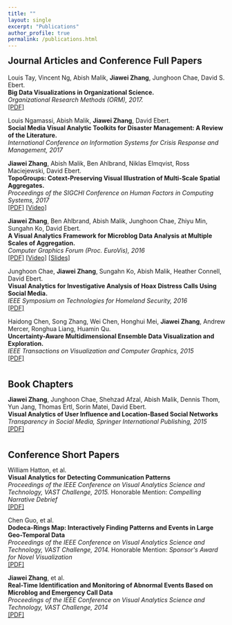 ```yaml
---
title: ""
layout: single
excerpt: "Publications"
author_profile: true
permalink: /publications.html
---
```



<h2 style="margin-top:0px;">Journal Articles and Conference Full Papers</h2>

<p>
Louis Tay, Vincent Ng, Abish Malik, <b>Jiawei Zhang</b>, Junghoon Chae, David S. Ebert.
<br><b>Big Data Visualizations in Organizational Science.</b><br>
<i>Organizational Research Methods (ORM), 2017.</i><br>
<a href="http://pixel.ecn.purdue.edu:8080/~zhan1486/permanent/ORM/ORM.pdf">[PDF]</a>
</p>

<p>
Louis Ngamassi, Abish Malik, <b>Jiawei Zhang</b>, David Ebert.
<br><b>Social Media Visual Analytic Toolkits for Disaster Management: A Review of the Literature.</b><br>
<i>International Conference on Information Systems for Crisis Response and Management, 2017</i><br>
</p>

<p>
<b>Jiawei Zhang</b>, Abish Malik, Ben Ahlbrand, Niklas Elmqvist, Ross Maciejewski, David Ebert.
<br><b>TopoGroups: Cotext-Preserving Visual Illustration of Multi-Scale Spatial Aggregates.</b><br>
<i>Proceedings of the SIGCHI Conference on Human Factors in Computing Systems, 2017</i><br>
<a href="http://pixel.ecn.purdue.edu:8080/~zhan1486/permanent/CHI17/TopoGroups.pdf">[PDF]</a>
<a href="http://pixel.ecn.purdue.edu:8080/~zhan1486/permanent/CHI17/TopoGroups.mp4">[Video]</a>
</p>

<p>
<b>Jiawei Zhang</b>, Ben Ahlbrand, Abish Malik, Junghoon Chae, Zhiyu Min, Sungahn Ko, David Ebert.
<br><b>A Visual Analytics Framework for Microblog Data Analysis at Multiple Scales of Aggregation.</b><br>
<i>Computer Graphics Forum (Proc. EuroVis), 2016</i><br>
<a href="http://pixel.ecn.purdue.edu:8080/~zhan1486/permanent/EV16/Eurovis16_Microblogs_Zhang_paper.pdf">[PDF]</a>
<a href="http://pixel.ecn.purdue.edu:8080/~zhan1486/permanent/EV16/Eurovis16_Microblogs_Zhang_video.mp4">[Video]</a>
<a href="http://pixel.ecn.purdue.edu:8080/~zhan1486/permanent/EV16/Eurovis16_Microblogs_Zhang_slides.pdf">[Slides]</a>
</p>

<p>
Junghoon Chae, <b>Jiawei Zhang</b>, Sungahn Ko, Abish Malik, Heather Connell, David Ebert.
<br><b>Visual Analytics for Investigative Analysis of Hoax Distress Calls Using Social Media.</b><br>
<i>IEEE Symposium on Technologies for Homeland Security, 2016</i><br>
<a href="http://pixel.ecn.purdue.edu:8080/~zhan1486/permanent/HST16/HoaxCall.pdf">[PDF]</a>
</p>

<p>
Haidong Chen, Song Zhang, Wei Chen, Honghui Mei, <b>Jiawei Zhang</b>, Andrew Mercer, Ronghua Liang, Huamin Qu.
<br><b>Uncertainty-Aware Multidimensional Ensemble Data Visualization and Exploration.</b><br>
<i>IEEE Transactions on Visualization and Computer Graphics, 2015</i><br>
<a href="http://pixel.ecn.purdue.edu:8080/~zhan1486/permanent/TVCG15/Uncertainty.pdf">[PDF]</a>
</p>

<h2 style="margin-bottom:0px;padding-top:10px;">Book Chapters</h2>

<p>
<b>Jiawei Zhang</b>, Junghoon Chae, Shehzad Afzal, Abish Malik, Dennis Thom, Yun Jang, Thomas Ertl, Sorin Matei, David Ebert.
<br><b>Visual Analytics of User Influence and Location-Based Social Networks</b><br>
<i>Transparency in Social Media, Springer International Publishing, 2015</i><br>
<a href="http://pixel.ecn.purdue.edu:8080/~zhan1486/permanent/BOOK15/TransparencySocialMedia.pdf">[PDF]</a>
</p>

<h2 style="margin-bottom:0px;padding-top:10px;">Conference Short Papers</h2>

<p>
William Hatton, et al.
<br><b>Visual Analytics for Detecting Communication Patterns</b><br>
<i>Proceedings of the IEEE Conference on Visual Analytics Science and Technology, VAST Challenge, 2015.</i>
Honorable Mention: <i>Compelling Narrative Debrief</i>
<br>
<a href="http://pixel.ecn.purdue.edu:8080/~zhan1486/permanent/VASTCHALLENGE/15/Park.pdf">[PDF]</a>
</p>

<p>
Chen Guo, et al.
<br><b>Dodeca-Rings Map: Interactively Finding Patterns and Events in Large Geo-Temporal Data</b><br>
<i>Proceedings of the IEEE Conference on Visual Analytics Science and Technology, VAST Challenge, 2014.</i>
Honorable Mention: <i>Sponsor's Award for Novel Visualization</i>
<br>
<a href="http://pixel.ecn.purdue.edu:8080/~zhan1486/permanent/VASTCHALLENGE/14B/DodecaRing.pdf">[PDF]</a>
</p>

<p>
<b>Jiawei Zhang</b>, et al.
<br><b>Real-Time Identification and Monitoring of Abnormal Events Based on Microblog and Emergency Call Data</b><br>
<i>Proceedings of the IEEE Conference on Visual Analytics Science and Technology, VAST Challenge, 2014</i><br>
<a href="http://pixel.ecn.purdue.edu:8080/~zhan1486/permanent/VASTCHALLENGE/14A/SMART.pdf">[PDF]</a>
</p>